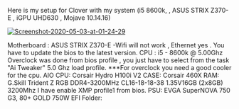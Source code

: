 Here is my setup for Clover with my system (i5 8600k, , ASUS STRIX Z370-E , iGPU UHD630 , Mojave 10.14.16)

<a href="https://ibb.co/fMSF2s6"><img src="https://i.ibb.co/cJv31jf/Screenshot-2020-05-03-at-01-24-29.png" alt="Screenshot-2020-05-03-at-01-24-29" border="0"></a>

Motherboard : ASUS STRIX Z370-E 
-Wifi will not work , Ethernet yes . You have to update the bios to the latest version.
CPU : i5 - 8600k @ 5.00Ghz
Overclock was done from bios profile , you just have to select from the task "Ai Tweaker" 5.0 Ghz load profile. ***For overclock you need a good cooler for the cpu.
AIO CPU: Corsair Hydro H100i V2
CASE: Corsair 460X
RAM: G.Skill Trident Z RGB DDR4-3200MHz CL16-18-18-38 1.35V16GB (2x8GB) 3200Mhz
I have enable XMP profile1 from bios.
PSU: EVGA SuperNOVA 750 G3, 80+ GOLD 750W
EFI Folder: 
